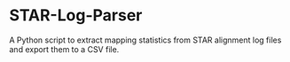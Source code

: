 # STAR-Log-Parser
A Python script to extract mapping statistics from STAR alignment log files and export them to a CSV file.
